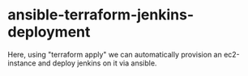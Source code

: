 # ansible-terraform-jenkins-deployment

Here, using "terraform apply" we can automatically provision an ec2-instance and deploy jenkins on it via ansible. 
